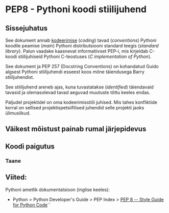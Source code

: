 # PEP8 - Pythoni koodi stiilijuhend

## Sissejuhatus

See dokument annab [kodeerimise](terminid/sonastik/kodeerimine-coding.md) \(_coding_\) tavad \(_conventions_\) Pythoni koodile peamise \(_main_\) Pythoni distributsiooni standard teegis \(_standard library_\). Palun vaadake kaasnevat informatiivset PEP-i, mis kirjeldab C-koodi stiilijuhiseid Pythoni C-teostuses \(_C implementation of Python_\).

See dokument ja PEP 257 \(Docstring Conventions\) on kohandatud Guido algsest Pythoni stiilijuhendi esseest koos mõne täiendusega Barry stiilijuhendist.

See stiilijuhend areneb ajas, kuna tuvastatakse \(_identified_\) täiendavaid tavasid  ja olemasolevad tavad    aeguvad muutuste tõttu keeles endas. 

Paljudel projektidel on oma kodeerimisstiili juhised. Mis tahes konfliktide korral on sellised projektispetsiifilised juhendid selle projekti jaoks ülimuslikud.

## Väikest mõistust painab rumal järjepidevus

## Koodi paigutus

### Taane



## Viited:

Pythoni ametlik dokumentatsioon \(inglise keeles\):

* Python &gt; Python Developer's Guide &gt; PEP Index &gt; [PEP 8 -- Style Guide for Python Code](https://www.python.org/dev/peps/pep-0008/)´´



